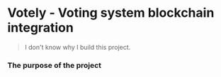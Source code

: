 # Votely - Voting system blockchain integration

> I don't know why I build this project.

### The purpose of the project
